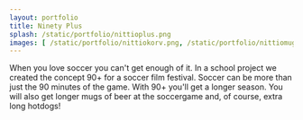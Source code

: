 ```yaml
---
layout: portfolio
title: Ninety Plus
splash: /static/portfolio/nittioplus.png
images: [ /static/portfolio/nittiokorv.png, /static/portfolio/nittiomugg.png, /static/portfolio/nittioclose.png ]
---
```


When you love soccer you can't get enough of it. In a school project we created the concept 90+ for a soccer film festival. Soccer can be more than just the 90 minutes of the game. With 90+ you'll get a longer season. You will also get longer mugs of beer at the soccergame and, of course, extra long hotdogs!
